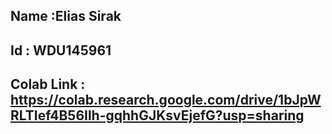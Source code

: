 ## Name :Elias Sirak
## Id : WDU145961
## Colab Link : https://colab.research.google.com/drive/1bJpWRLTIef4B56Ilh-gqhhGJKsvEjefG?usp=sharing